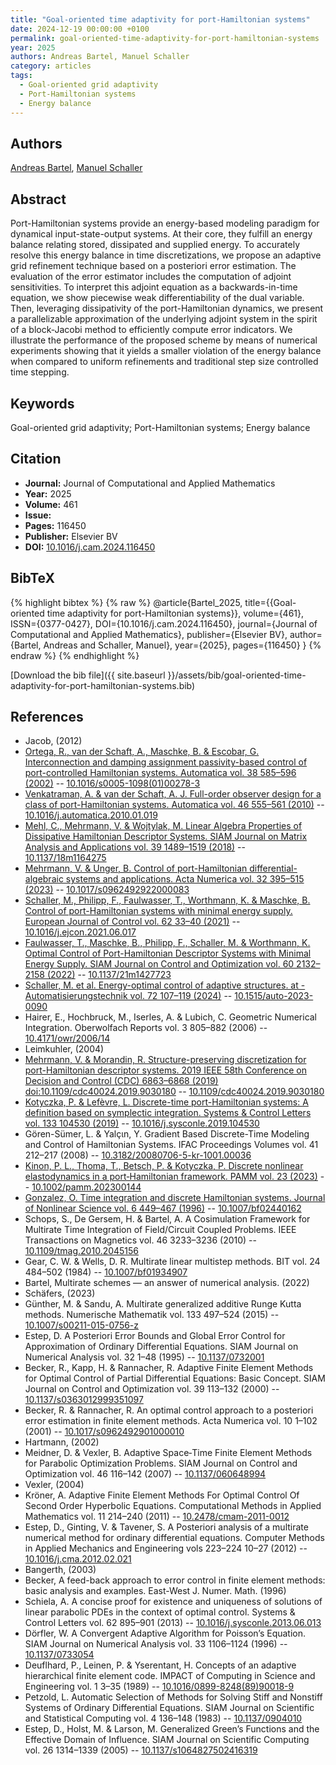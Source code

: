 ```yaml
---
title: "Goal-oriented time adaptivity for port-Hamiltonian systems"
date: 2024-12-19 00:00:00 +0100
permalink: goal-oriented-time-adaptivity-for-port-hamiltonian-systems
year: 2025
authors: Andreas Bartel, Manuel Schaller
category: articles
tags:
  - Goal-oriented grid adaptivity
  - Port-Hamiltonian systems
  - Energy balance
---
```

 
## Authors
[Andreas Bartel](authors/andreas-bartel), [Manuel Schaller](authors/manuel-schaller)
 
## Abstract
Port-Hamiltonian systems provide an energy-based modeling paradigm for dynamical input-state-output systems. At their core, they fulfill an energy balance relating stored, dissipated and supplied energy. To accurately resolve this energy balance in time discretizations, we propose an adaptive grid refinement technique based on a posteriori error estimation. The evaluation of the error estimator includes the computation of adjoint sensitivities. To interpret this adjoint equation as a backwards-in-time equation, we show piecewise weak differentiability of the dual variable. Then, leveraging dissipativity of the port-Hamiltonian dynamics, we present a parallelizable approximation of the underlying adjoint system in the spirit of a block-Jacobi method to efficiently compute error indicators. We illustrate the performance of the proposed scheme by means of numerical experiments showing that it yields a smaller violation of the energy balance when compared to uniform refinements and traditional step size controlled time stepping.
 
## Keywords
Goal-oriented grid adaptivity; Port-Hamiltonian systems; Energy balance
 
## Citation
- **Journal:** Journal of Computational and Applied Mathematics
- **Year:** 2025
- **Volume:** 461
- **Issue:** 
- **Pages:** 116450
- **Publisher:** Elsevier BV
- **DOI:** [10.1016/j.cam.2024.116450](https://doi.org/10.1016/j.cam.2024.116450)
 
## BibTeX
{% highlight bibtex %}
{% raw %}
@article{Bartel_2025,
  title={{Goal-oriented time adaptivity for port-Hamiltonian systems}},
  volume={461},
  ISSN={0377-0427},
  DOI={10.1016/j.cam.2024.116450},
  journal={Journal of Computational and Applied Mathematics},
  publisher={Elsevier BV},
  author={Bartel, Andreas and Schaller, Manuel},
  year={2025},
  pages={116450}
}
{% endraw %}
{% endhighlight %}
 
[Download the bib file]({{ site.baseurl }}/assets/bib/goal-oriented-time-adaptivity-for-port-hamiltonian-systems.bib)
 
## References
- Jacob, (2012)
- [Ortega, R., van der Schaft, A., Maschke, B. & Escobar, G. Interconnection and damping assignment passivity-based control of port-controlled Hamiltonian systems. Automatica vol. 38 585–596 (2002)](interconnection-and-damping-assignment-passivity-based-control-of-port-controlled-hamiltonian-systems) -- [10.1016/s0005-1098(01)00278-3](https://doi.org/10.1016/s0005-1098(01)00278-3)
- [Venkatraman, A. & van der Schaft, A. J. Full-order observer design for a class of port-Hamiltonian systems. Automatica vol. 46 555–561 (2010)](full-order-observer-design-for-a-class-of-port-hamiltonian-systems) -- [10.1016/j.automatica.2010.01.019](https://doi.org/10.1016/j.automatica.2010.01.019)
- [Mehl, C., Mehrmann, V. & Wojtylak, M. Linear Algebra Properties of Dissipative Hamiltonian Descriptor Systems. SIAM Journal on Matrix Analysis and Applications vol. 39 1489–1519 (2018)](linear-algebra-properties-of-dissipative-hamiltonian-descriptor-systems) -- [10.1137/18m1164275](https://doi.org/10.1137/18m1164275)
- [Mehrmann, V. & Unger, B. Control of port-Hamiltonian differential-algebraic systems and applications. Acta Numerica vol. 32 395–515 (2023)](control-of-port-hamiltonian-differential-algebraic-systems-and-applications) -- [10.1017/s0962492922000083](https://doi.org/10.1017/s0962492922000083)
- [Schaller, M., Philipp, F., Faulwasser, T., Worthmann, K. & Maschke, B. Control of port-Hamiltonian systems with minimal energy supply. European Journal of Control vol. 62 33–40 (2021)](control-of-port-hamiltonian-systems-with-minimal-energy-supply) -- [10.1016/j.ejcon.2021.06.017](https://doi.org/10.1016/j.ejcon.2021.06.017)
- [Faulwasser, T., Maschke, B., Philipp, F., Schaller, M. & Worthmann, K. Optimal Control of Port-Hamiltonian Descriptor Systems with Minimal Energy Supply. SIAM Journal on Control and Optimization vol. 60 2132–2158 (2022)](optimal-control-of-port-hamiltonian-descriptor-systems-with-minimal-energy-supply) -- [10.1137/21m1427723](https://doi.org/10.1137/21m1427723)
- [Schaller, M. et al. Energy-optimal control of adaptive structures. at - Automatisierungstechnik vol. 72 107–119 (2024)](energy-optimal-control-of-adaptive-structures) -- [10.1515/auto-2023-0090](https://doi.org/10.1515/auto-2023-0090)
- Hairer, E., Hochbruck, M., Iserles, A. & Lubich, C. Geometric Numerical Integration. Oberwolfach Reports vol. 3 805–882 (2006) -- [10.4171/owr/2006/14](https://doi.org/10.4171/owr/2006/14)
- Leimkuhler, (2004)
- [Mehrmann, V. & Morandin, R. Structure-preserving discretization for port-Hamiltonian descriptor systems. 2019 IEEE 58th Conference on Decision and Control (CDC) 6863–6868 (2019) doi:10.1109/cdc40024.2019.9030180](structure-preserving-discretization-for-port-hamiltonian-descriptor-systems) -- [10.1109/cdc40024.2019.9030180](https://doi.org/10.1109/cdc40024.2019.9030180)
- [Kotyczka, P. & Lefèvre, L. Discrete-time port-Hamiltonian systems: A definition based on symplectic integration. Systems &amp; Control Letters vol. 133 104530 (2019)](discrete-time-port-hamiltonian-systems-a-definition-based-on-symplectic-integration) -- [10.1016/j.sysconle.2019.104530](https://doi.org/10.1016/j.sysconle.2019.104530)
- Gören-Sümer, L. & Yalçιn, Y. Gradient Based Discrete-Time Modeling and Control of Hamiltonian Systems. IFAC Proceedings Volumes vol. 41 212–217 (2008) -- [10.3182/20080706-5-kr-1001.00036](https://doi.org/10.3182/20080706-5-kr-1001.00036)
- [Kinon, P. L., Thoma, T., Betsch, P. & Kotyczka, P. Discrete nonlinear elastodynamics in a port‐Hamiltonian framework. PAMM vol. 23 (2023)](discrete-nonlinear-elastodynamics-in-a-port-hamiltonian-framework) -- [10.1002/pamm.202300144](https://doi.org/10.1002/pamm.202300144)
- [Gonzalez, O. Time integration and discrete Hamiltonian systems. Journal of Nonlinear Science vol. 6 449–467 (1996)](time-integration-and-discrete-hamiltonian-systems) -- [10.1007/bf02440162](https://doi.org/10.1007/bf02440162)
- Schops, S., De Gersem, H. & Bartel, A. A Cosimulation Framework for Multirate Time Integration of Field/Circuit Coupled Problems. IEEE Transactions on Magnetics vol. 46 3233–3236 (2010) -- [10.1109/tmag.2010.2045156](https://doi.org/10.1109/tmag.2010.2045156)
- Gear, C. W. & Wells, D. R. Multirate linear multistep methods. BIT vol. 24 484–502 (1984) -- [10.1007/bf01934907](https://doi.org/10.1007/bf01934907)
- Bartel, Multirate schemes — an answer of numerical analysis. (2022)
- Schäfers, (2023)
- Günther, M. & Sandu, A. Multirate generalized additive Runge Kutta methods. Numerische Mathematik vol. 133 497–524 (2015) -- [10.1007/s00211-015-0756-z](https://doi.org/10.1007/s00211-015-0756-z)
- Estep, D. A Posteriori Error Bounds and Global Error Control for Approximation of Ordinary Differential Equations. SIAM Journal on Numerical Analysis vol. 32 1–48 (1995) -- [10.1137/0732001](https://doi.org/10.1137/0732001)
- Becker, R., Kapp, H. & Rannacher, R. Adaptive Finite Element Methods for Optimal Control of Partial Differential Equations: Basic Concept. SIAM Journal on Control and Optimization vol. 39 113–132 (2000) -- [10.1137/s0363012999351097](https://doi.org/10.1137/s0363012999351097)
- Becker, R. & Rannacher, R. An optimal control approach to a posteriori error estimation in finite element methods. Acta Numerica vol. 10 1–102 (2001) -- [10.1017/s0962492901000010](https://doi.org/10.1017/s0962492901000010)
- Hartmann, (2002)
- Meidner, D. & Vexler, B. Adaptive Space‐Time Finite Element Methods for Parabolic Optimization Problems. SIAM Journal on Control and Optimization vol. 46 116–142 (2007) -- [10.1137/060648994](https://doi.org/10.1137/060648994)
- Vexler, (2004)
- Kröner, A. Adaptive Finite Element Methods For Optimal Control Of Second Order Hyperbolic Equations. Computational Methods in Applied Mathematics vol. 11 214–240 (2011) -- [10.2478/cmam-2011-0012](https://doi.org/10.2478/cmam-2011-0012)
- Estep, D., Ginting, V. & Tavener, S. A Posteriori analysis of a multirate numerical method for ordinary differential equations. Computer Methods in Applied Mechanics and Engineering vols 223–224 10–27 (2012) -- [10.1016/j.cma.2012.02.021](https://doi.org/10.1016/j.cma.2012.02.021)
- Bangerth, (2003)
- Becker, A feed-back approach to error control in finite element methods: basic analysis and examples. East-West J. Numer. Math. (1996)
- Schiela, A. A concise proof for existence and uniqueness of solutions of linear parabolic PDEs in the context of optimal control. Systems &amp; Control Letters vol. 62 895–901 (2013) -- [10.1016/j.sysconle.2013.06.013](https://doi.org/10.1016/j.sysconle.2013.06.013)
- Dörfler, W. A Convergent Adaptive Algorithm for Poisson’s Equation. SIAM Journal on Numerical Analysis vol. 33 1106–1124 (1996) -- [10.1137/0733054](https://doi.org/10.1137/0733054)
- Deuflhard, P., Leinen, P. & Yserentant, H. Concepts of an adaptive hierarchical finite element code. IMPACT of Computing in Science and Engineering vol. 1 3–35 (1989) -- [10.1016/0899-8248(89)90018-9](https://doi.org/10.1016/0899-8248(89)90018-9)
- Petzold, L. Automatic Selection of Methods for Solving Stiff and Nonstiff Systems of Ordinary Differential Equations. SIAM Journal on Scientific and Statistical Computing vol. 4 136–148 (1983) -- [10.1137/0904010](https://doi.org/10.1137/0904010)
- Estep, D., Holst, M. & Larson, M. Generalized Green’s Functions and the Effective Domain of Influence. SIAM Journal on Scientific Computing vol. 26 1314–1339 (2005) -- [10.1137/s1064827502416319](https://doi.org/10.1137/s1064827502416319)

